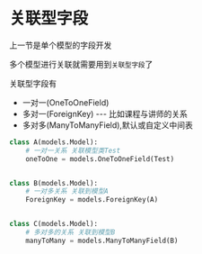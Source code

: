 # 关联型字段
上一节是单个模型的字段开发

多个模型进行关联就需要用到`关联型字段`了

关联型字段有
- 一对一(OneToOneField)
- 多对一(ForeignKey) --- 比如课程与讲师的关系
- 多对多(ManyToManyField),默认或自定义中间表
  
```python
class A(models.Model):
    # 一对一关系 关联模型类Test
    oneToOne = models.OneToOneField(Test)


class B(models.Model):
    # 一对多关系 关联到模型A
    ForeignKey = models.ForeignKey(A)


class C(models.Model):
    # 多对多的关系 关联到模型B
    manyToMany = models.ManyToManyField(B)
```